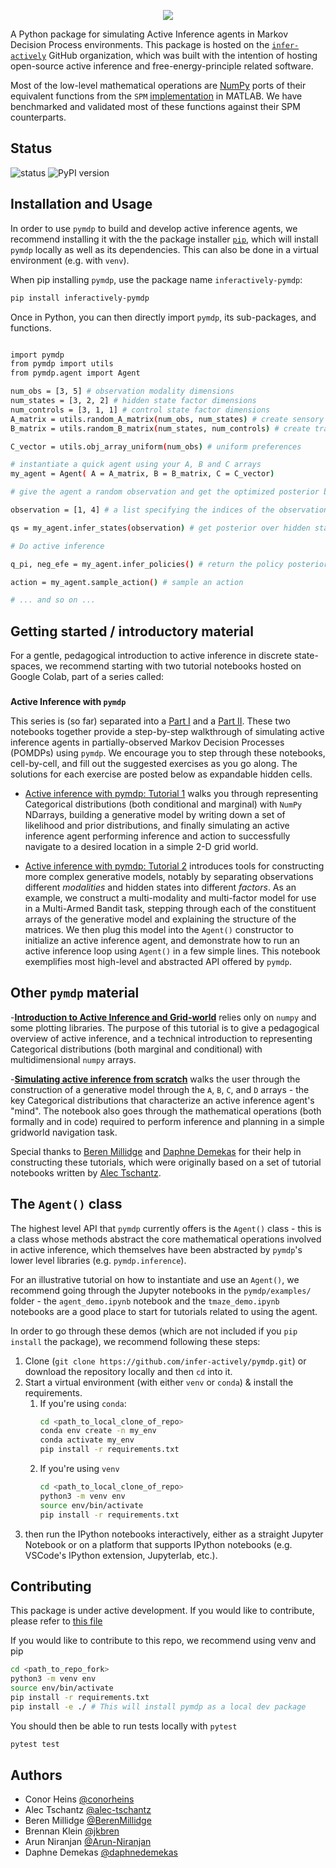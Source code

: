 
<p align='center'>
  <a href='https://github.com/infer-actively/pymdp'>
    <img src='.github/pymdp_logo.png' />
  </a> 
</p>

A Python package for simulating Active Inference agents in Markov Decision Process environments. 
This package is hosted on the [`infer-actively`](https://github.com/infer-actively) GitHub organization, which was built with the intention of hosting open-source active inference and free-energy-principle related software.

Most of the low-level mathematical operations are [NumPy](https://github.com/numpy/numpy) ports of their equivalent functions from the `SPM` [implementation](https://www.fil.ion.ucl.ac.uk/spm/doc/) in MATLAB. We have benchmarked and validated most of these functions against their SPM counterparts.

## Status

![status](https://img.shields.io/badge/status-active-green)
![PyPI version](https://img.shields.io/pypi/v/inferactively-pymdp)

## Installation and Usage

In order to use `pymdp` to build and develop active inference agents, we recommend installing it with the the package installer [`pip`](https://pip.pypa.io/en/stable/), which will install `pymdp` locally as well as its dependencies. This can also be done in a virtual environment (e.g. with `venv`). 

When pip installing `pymdp`, use the package name `inferactively-pymdp`:

```bash
pip install inferactively-pymdp
```

Once in Python, you can then directly import `pymdp`, its sub-packages, and functions.

```bash

import pymdp
from pymdp import utils
from pymdp.agent import Agent

num_obs = [3, 5] # observation modality dimensions
num_states = [3, 2, 2] # hidden state factor dimensions
num_controls = [3, 1, 1] # control state factor dimensions
A_matrix = utils.random_A_matrix(num_obs, num_states) # create sensory likelihood (A matrix)
B_matrix = utils.random_B_matrix(num_states, num_controls) # create transition likelihood (B matrix)

C_vector = utils.obj_array_uniform(num_obs) # uniform preferences

# instantiate a quick agent using your A, B and C arrays
my_agent = Agent( A = A_matrix, B = B_matrix, C = C_vector)

# give the agent a random observation and get the optimized posterior beliefs

observation = [1, 4] # a list specifying the indices of the observation, for each observation modality

qs = my_agent.infer_states(observation) # get posterior over hidden states (a multi-factor belief)

# Do active inference

q_pi, neg_efe = my_agent.infer_policies() # return the policy posterior and return (negative) expected free energies of each policy as well

action = my_agent.sample_action() # sample an action

# ... and so on ...
```


## Getting started / introductory material

For a gentle, pedagogical introduction to active inference in discrete state-spaces, we recommend starting with two tutorial notebooks hosted on Google Colab, part of a series called:

###
**Active Inference with `pymdp`**

This series is (so far) separated into a [Part I](https://colab.research.google.com/drive/1Ux_jSFzXothHt6VKJRzLMXUBKvW8hdD8?usp=sharing) and a [Part II](https://colab.research.google.com/drive/1Q51jamhazOF0jHbB26TIwfujY5hBMEaf?usp=sharing). These two notebooks together provide a step-by-step walkthrough of simulating active inference agents in partially-observed Markov Decision Processes (POMDPs) using `pymdp`. We encourage you to step through these notebooks, cell-by-cell,  and fill out the suggested exercises as you go along. The solutions for each exercise are posted below as expandable hidden cells.

- [Active inference with pymdp: Tutorial 1](https://colab.research.google.com/drive/1Ux_jSFzXothHt6VKJRzLMXUBKvW8hdD8?usp=sharing) walks you through representing Categorical distributions (both conditional and marginal) with `NumPy` NDarrays, building a generative model by writing down a set of likelihood and prior distributions, and finally simulating an active inference agent performing inference and action to successfully navigate to a desired location in a simple 2-D grid world.

- [Active inference with pymdp: Tutorial 2](https://colab.research.google.com/drive/1Q51jamhazOF0jHbB26TIwfujY5hBMEaf?usp=sharing) introduces tools for constructing more complex generative models, notably by separating observations different *modalities* and hidden states into different *factors*. As an example, we construct a multi-modality and multi-factor model for use in a Multi-Armed Bandit task, stepping through each of the constituent arrays of the generative model and explaining the structure of the matrices. We then plug this model into the `Agent()` constructor to initialize an active inference agent, and demonstrate how to run an active inference loop using `Agent()` in a few simple lines. This notebook exemplifies most high-level and abstracted API offered by `pymdp`.  

## Other `pymdp` material

-[**Introduction to Active Inference and Grid-world**](https://colab.research.google.com/drive/1m9Hhd7GnJEsbMrKf5khCh3EQnbjoCahw?usp=sharing) relies only on `numpy` and some plotting libraries. The purpose of this tutorial is to give a pedagogical overview of active inference, and a technical introduction to representing Categorical distributions (both marginal and conditional) with multidimensional `numpy` arrays.

-[**Simulating active inference from scratch**](https://colab.research.google.com/drive/13XfDDh2m-nHf8I_BPbQHhwUGxPgQLpjv?usp=sharing) walks the user through the construction of a generative model through the `A`, `B`, `C`, and `D` arrays - the key Categorical distributions that characterize an active inference agent's "mind". The notebook also goes through the mathematical operations (both formally and in code) required to perform inference and planning in a simple gridworld navigation task.

Special thanks to [Beren Millidge](https://github.com/BerenMillidge) and [Daphne Demekas](https://github.com/daphnedemekas) for their help in constructing these tutorials, which were originally based on a set of tutorial notebooks written by [Alec Tschantz](https://github.com/alec-tschantz).

## The `Agent()` class
The highest level API that `pymdp` currently offers is the `Agent()` class - this is a class whose methods abstract the core mathematical operations involved in active inference, which themselves have been abstracted by `pymdp`'s lower level libraries (e.g. `pymdp.inference`). 

For an illustrative tutorial on how to instantiate and use an `Agent()`, we recommend going through the Jupyter notebooks in the `pymdp/examples/` folder - the `agent_demo.ipynb` notebook and the `tmaze_demo.ipynb` notebooks are a good place to start for tutorials related to using the agent.

In order to go through these demos (which are not included if you `pip install` the package), we recommend following these steps:

1. Clone (`git clone https://github.com/infer-actively/pymdp.git`) or download the repository locally and then `cd` into it.
2. Start a virtual environment (with either `venv` or `conda`) & install the requirements.
   1. If you're using `conda`:
      ```bash
      cd <path_to_local_clone_of_repo>
      conda env create -n my_env
      conda activate my_env
      pip install -r requirements.txt
      ```
   2. If you're using `venv`
      ```bash
      cd <path_to_local_clone_of_repo>
      python3 -m venv env
      source env/bin/activate
      pip install -r requirements.txt
      ```
3. then run the IPython notebooks interactively, either as a straight Jupyter Notebook or on a platform that supports IPython notebooks (e.g. VSCode's IPython extension, Jupyterlab, etc.).

## Contributing

This package is under active development. If you would like to contribute, please refer to [this file](CONTRIBUTING.md)

If you would like to contribute to this repo, we recommend using venv and pip
```bash
cd <path_to_repo_fork>
python3 -m venv env
source env/bin/activate
pip install -r requirements.txt
pip install -e ./ # This will install pymdp as a local dev package
```

You should then be able to run tests locally with `pytest`
```bash
pytest test
```

## Authors

- Conor Heins [@conorheins](https://github.com/conorheins)
- Alec Tschantz [@alec-tschantz](https://github.com/alec-tschantz)
- Beren Millidge [@BerenMillidge](https://github.com/BerenMillidge)
- Brennan Klein [@jkbren](https://github.com/jkbren)
- Arun Niranjan [@Arun-Niranjan](https://github.com/Arun-Niranjan)
- Daphne Demekas [@daphnedemekas](https://github.com/daphnedemekas)
